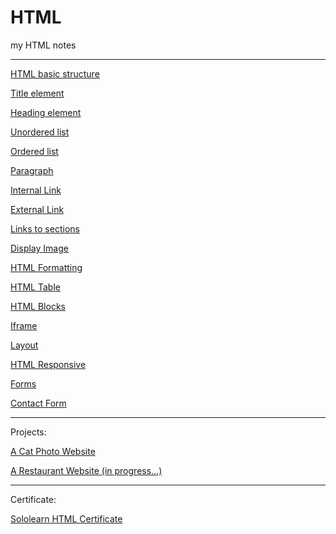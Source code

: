 # HTML
my HTML notes
***
[HTML basic structure](https://ethankclam.github.io/HTML/html.html)

[Title element](https://ethankclam.github.io/HTML/title.html)

[Heading element](https://ethankclam.github.io/HTML/headings.html)

[Unordered list](https://ethankclam.github.io/HTML/ullist.html)

[Ordered list](https://ethankclam.github.io/HTML/ol.html)

[Paragraph](https://ethankclam.github.io/HTML/p.html)

[Internal Link](https://ethankclam.github.io/HTML/itnlink.html)

[External Link](https://ethankclam.github.io/HTML/extlink.html)

[Links to sections](https://ethankclam.github.io/HTML/links.html)

[Display Image](https://ethankclam.github.io/HTML/displayimage.html)

[HTML Formatting](https://ethankclam.github.io/HTML/formatting.html)

[HTML Table](https://ethankclam.github.io/HTML/table.html)

[HTML Blocks](https://ethankclam.github.io/HTML/blocks.html)

[Iframe](https://ethankclam.github.io/HTML/iframe.html)

[Layout](https://ethankclam.github.io/HTML/layout.html)

[HTML Responsive](https://ethankclam.github.io/HTML/resp.html)

[Forms](https://ethankclam.github.io/HTML/form.html)

[Contact Form](https://ethankclam.github.io/HTML/contact.html)

***
Projects:

[A Cat Photo Website](https://ethankclam.github.io/sites/catphotoapp/catphotoapp.html)

[A Restaurant Website (in progress...)](https://ethankclam.github.io/restaurantonline/index.html)

***
Certificate:

[Sololearn HTML Certificate](https://www.sololearn.com/Certificate/1014-7163891/pdf)
